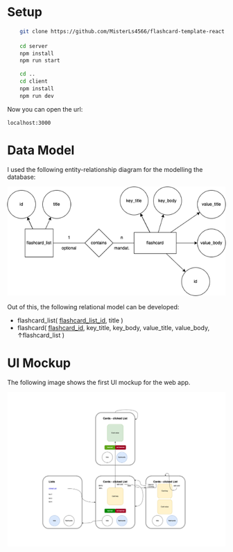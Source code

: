 # Setup
```bash
    git clone https://github.com/MisterLs4566/flashcard-template-react.git

    cd server
    npm install
    npm run start
```

```bash
    cd ..
    cd client
    npm install
    npm run dev
```

Now you can open the url: 
```plaintext 
localhost:3000
```

# Data Model
I used the following entity-relationship diagram for the modelling the database:

![image](mockups/flashcard-template-react.drawio.png)

Out of this, the following relational model can be developed:
- flashcard_list( <ins>flashcard_list_id</ins>, title )
- flashcard( <ins>flashcard_id</ins>, key_title, key_body, value_title, value_body, ↑flashcard_list )
# UI Mockup
The following image shows the first UI mockup for the web app.

![image](mockups/UI-mockup-flashcards.drawio.png)